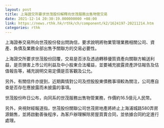 ```yaml
---
layout: post
title: 上海證交所要求世茂股份解釋向世茂服務出售物管交易
date: 2021-12-14 20:30:19.000000000 +08:00
link: https://news.rthk.hk/rthk/ch/component/k2/1624197-20211214.htm
categories: rthk
---
```


上海證券交易所向世茂股份發出問詢信，要求說明將物業管理業務相關公司、資產、負債及業務全部出售予關聯方的交易必要性。

上海證交所要求世茂股份回覆，交易是否涉及透過轉移優質資產向關聯方輸送利益，是否損害上市公司利益及中小股東合法權益，並要補充披露資產評估報告及估值報告等，補充說明交易定價是否客觀及公允。

另外，有關信件亦提到，近期輿情對公司及控股股東債務事項較為關注，公司應自查是否存在應披露而未披露的事項。

世茂股份昨日公布，向同系的世茂服務出售物管業務，作價約16.5億元人民幣。

另外，央視財經報道指，世茂股份關聯公司世茂房地產將終止上海浦城路580弄房源銷售，並將啟動善後程序，為客戶辦理解除房屋買賣合同，並依據合同約定進行處理。
